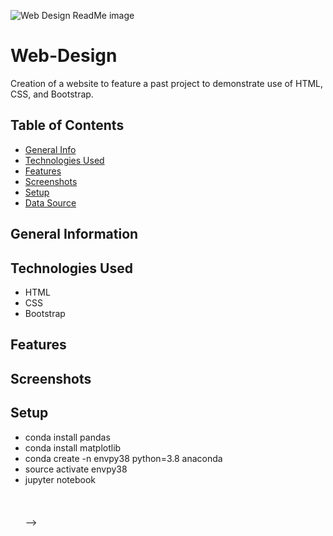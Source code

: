 ![Web Design ReadMe image](https://user-images.githubusercontent.com/93561950/168445085-56e34951-57e4-4fb3-a4c4-5fc1fe925d57.png)

# Web-Design
Creation of a website to feature a past project to demonstrate use of HTML, CSS, and Bootstrap.

## Table of Contents
* [General Info](#general-information)
* [Technologies Used](#technologies-used)
* [Features](#features)
* [Screenshots](#screenshots)
* [Setup](#setup)
* [Data Source](#data-source)


## General Information
<!-- - This project analyzes preciptation and temperature data from Hawaii. 
- Using the API created, you can enter any date or range of dates to retreive the minimum temperature, average temperature, and maximum temperature in Hawaii during that time based on historical weather data. 
 -->
## Technologies Used
- HTML
- CSS
- Bootstrap
  
## Features
<!-- Notebooks: -->
<!-- - climate.ipynb -  Using SQLAlchemy ORM, queries are made from a SQLite file with Hawaii climate data.
- temp_analysis_1.ipynb - Further exploration and visualization of climate analysis with specific timeframes. 
- temp_analysis_2.ipynb - Further exploration and visualization of climate analysis with specific timeframes. 
- app.py - Climate data API created using Flask.
 -->

## Screenshots
<!-- ![waiheetempgraph](https://user-images.githubusercontent.com/93561950/168341807-724fc785-1d30-416d-af17-1e3befbc2cd9.png)

The Waihee Station is the most active station in the dataset, temperatures visualized above. 
  
![precipitationgraph](https://user-images.githubusercontent.com/93561950/168342028-9de65067-fcc9-44ec-8568-5a498e9a1f36.png)

Precipitation charted over a one year period from August 2016 to August 2017. August-September reveals the highest precipitation. 
 -->
## Setup
<!-- Code was tested using Python 3.8.  The environment also needs pandas and matplotlib. -->
<!-- 
The environment was setup as follows:

  <!-- Unordered List (bullet pointed) -->
  <ul>
    <li>conda install pandas</li>
    <li>conda install matplotlib</li>
    <li>conda create -n envpy38 python=3.8 anaconda</li>
    <li>source activate envpy38</li>
    <li>jupyter notebook</li>
  <br>
<br></br> -->
<!-- ## Data Source -->
<!-- 
Data found in resources/hawaii-measurements.csv and resources/hawaii-stations.csv. -->
